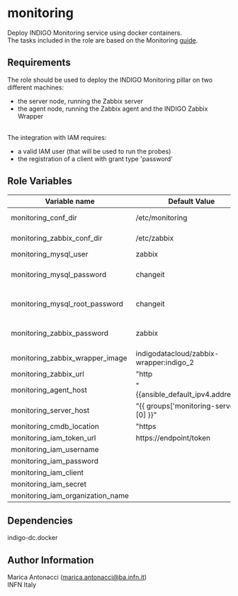 monitoring
=========

Deploy INDIGO Monitoring service using docker containers. <br>
The tasks included in the role are based on the Monitoring [guide](https://indigo-dc.gitbooks.io/monitoring/content/). <br>


Requirements
------------

The role should be used to deploy the INDIGO Monitoring pillar on two different machines:
 - the server node, running the Zabbix server
 - the agent node, running the Zabbix agent and the INDIGO Zabbix Wrapper
 <br>
 The integration with IAM requires:
 
 - a valid IAM user (that will be used to run the probes)
 - the registration of a client with grant type 'password'   
 


Role Variables
--------------

| Variable name  | Default Value | Description
| -------------- | ------------- |------------- |
| monitoring_conf_dir | /etc/monitoring | Directory used to save the service configuration (env files for docker containers) 
| monitoring_zabbix_conf_dir | /etc/zabbix| Directory used to save the conf files of the Zabbix probes
| monitoring_mysql_user | zabbix| MySQL user 
| monitoring_mysql_password | changeit| MySQL password. <br> :boom: **Please change it otherwise the role will fail**
| monitoring_mysql_root_password | changeit| MySQL root password. <br> :boom: **Please change it otherwise the role will fail** 
| monitoring_zabbix_password | zabbix| Zabbix Admin password. <br> :boom: **Please change it otherwise the role will fail**
| monitoring_zabbix_wrapper_image | indigodatacloud/zabbix-wrapper:indigo_2 | Docker image for Zabbix Wrapper
| monitoring_zabbix_url | "http |//{{monitoring_server_host}}/api_jsonrpc.php"| 
| monitoring_agent_host | "{{ansible_default_ipv4.address}}"| Address of the Zabbix agent
| monitoring_server_host | "{{ groups['monitoring-server'][0] }}"| Address of the Zabbix server
| monitoring_cmdb_location | "https |//{{ groups['proxy'][0] }}/cmdb" | CMDB endpoint
| monitoring_iam_token_url | https://endpoint/token | IAM token endpoint
| monitoring_iam_username || IAM username
| monitoring_iam_password || IAM password
| monitoring_iam_client || IAM client ID
| monitoring_iam_secret || IAM client secret
| monitoring_iam_organization_name | | IAM organization name

Dependencies
------------

indigo-dc.docker


Author Information
------------------

Marica Antonacci (marica.antonacci@ba.infn.it) <br>
INFN Italy
